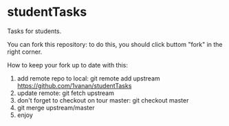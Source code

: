 # studentTasks
Tasks for students.

You can fork this repository: to do this, you should click buttom "fork" in the right corner.

How to keep your fork up to date with this:
1. add remote repo to local: git remote add upstream https://github.com/1vanan/studentTasks
2. update remote: git fetch upstream
3. don't forget to checkout on tour master: git checkout master
4. git merge upstream/master
5. enjoy
